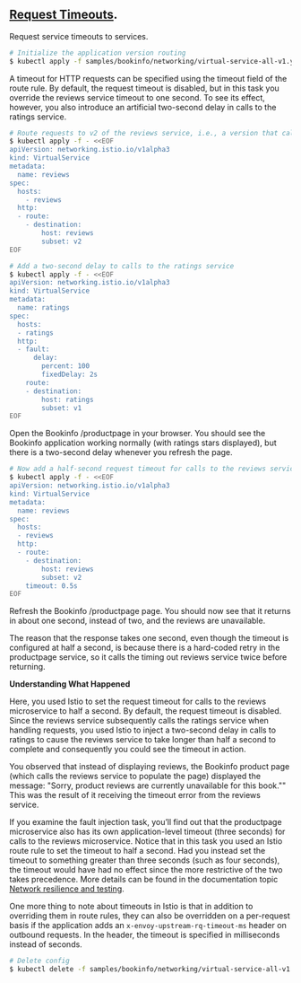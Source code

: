 ## [Request Timeouts](https://istio.io/latest/docs/tasks/traffic-management/request-timeouts/).

Request service timeouts to services.

```sh
# Initialize the application version routing
$ kubectl apply -f samples/bookinfo/networking/virtual-service-all-v1.yaml
```

A timeout for HTTP requests can be specified using the timeout field of the route rule. By default, the request timeout is disabled, but in this task you override the reviews service timeout to one second. To see its effect, however, you also introduce an artificial two-second delay in calls to the ratings service.

```sh
# Route requests to v2 of the reviews service, i.e., a version that calls the ratings service
$ kubectl apply -f - <<EOF
apiVersion: networking.istio.io/v1alpha3
kind: VirtualService
metadata:
  name: reviews
spec:
  hosts:
    - reviews
  http:
  - route:
    - destination:
        host: reviews
        subset: v2
EOF

# Add a two-second delay to calls to the ratings service
$ kubectl apply -f - <<EOF
apiVersion: networking.istio.io/v1alpha3
kind: VirtualService
metadata:
  name: ratings
spec:
  hosts:
  - ratings
  http:
  - fault:
      delay:
        percent: 100
        fixedDelay: 2s
    route:
    - destination:
        host: ratings
        subset: v1
EOF
```

Open the Bookinfo /productpage in your browser. You should see the Bookinfo application working normally (with ratings stars displayed), but there is a two-second delay whenever you refresh the page.

```sh
# Now add a half-second request timeout for calls to the reviews service
$ kubectl apply -f - <<EOF
apiVersion: networking.istio.io/v1alpha3
kind: VirtualService
metadata:
  name: reviews
spec:
  hosts:
  - reviews
  http:
  - route:
    - destination:
        host: reviews
        subset: v2
    timeout: 0.5s
EOF
```

Refresh the Bookinfo /productpage page. You should now see that it returns in about one second, instead of two, and the reviews are unavailable.

The reason that the response takes one second, even though the timeout is configured at half a second, is because there is a hard-coded retry in the productpage service, so it calls the timing out reviews service twice before returning.

**Understanding What Happened**

Here, you used Istio to set the request timeout for calls to the reviews microservice to half a second. By default, the request timeout is disabled. Since the reviews service subsequently calls the ratings service when handling requests, you used Istio to inject a two-second delay in calls to ratings to cause the reviews service to take longer than half a second to complete and consequently you could see the timeout in action.

You observed that instead of displaying reviews, the Bookinfo product page (which calls the reviews service to populate the page) displayed the message: "Sorry, product reviews are currently unavailable for this book."" This was the result of it receiving the timeout error from the reviews service.

If you examine the fault injection task, you’ll find out that the productpage microservice also has its own application-level timeout (three seconds) for calls to the reviews microservice. Notice that in this task you used an Istio route rule to set the timeout to half a second. Had you instead set the timeout to something greater than three seconds (such as four seconds), the timeout would have had no effect since the more restrictive of the two takes precedence. More details can be found in the documentation topic [Network resilience and testing](https://istio.io/latest/docs/concepts/traffic-management/#network-resilience-and-testing).

One more thing to note about timeouts in Istio is that in addition to overriding them in route rules, they can also be overridden on a per-request basis if the application adds an `x-envoy-upstream-rq-timeout-ms` header on outbound requests. In the header, the timeout is specified in milliseconds instead of seconds.

```sh
# Delete config
$ kubectl delete -f samples/bookinfo/networking/virtual-service-all-v1.yaml
```
